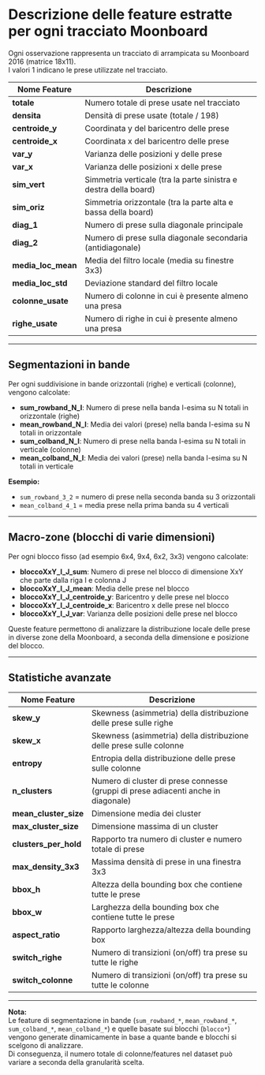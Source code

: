 # Descrizione delle feature estratte per ogni tracciato Moonboard

Ogni osservazione rappresenta un tracciato di arrampicata su Moonboard 2016 (matrice 18x11).  
I valori 1 indicano le prese utilizzate nel tracciato.

| Nome Feature        | Descrizione                                                                                  |
|---------------------|---------------------------------------------------------------------------------------------|
| **totale**          | Numero totale di prese usate nel tracciato                                                  |
| **densita**         | Densità di prese usate (totale / 198)                                                      |
| **centroide_y**     | Coordinata y del baricentro delle prese                                                     |
| **centroide_x**     | Coordinata x del baricentro delle prese                                                     |
| **var_y**           | Varianza delle posizioni y delle prese                                                      |
| **var_x**           | Varianza delle posizioni x delle prese                                                      |
| **sim_vert**        | Simmetria verticale (tra la parte sinistra e destra della board)                            |
| **sim_oriz**        | Simmetria orizzontale (tra la parte alta e bassa della board)                              |
| **diag_1**          | Numero di prese sulla diagonale principale                                                  |
| **diag_2**          | Numero di prese sulla diagonale secondaria (antidiagonale)                                 |
| **media_loc_mean**  | Media del filtro locale (media su finestre 3x3)                                            |
| **media_loc_std**   | Deviazione standard del filtro locale                                                      |
| **colonne_usate**   | Numero di colonne in cui è presente almeno una presa                                      |
| **righe_usate**     | Numero di righe in cui è presente almeno una presa                                        |

---

## Segmentazioni in bande

Per ogni suddivisione in bande orizzontali (righe) e verticali (colonne), vengono calcolate:

- **sum_rowband_N_I**: Numero di prese nella banda I-esima su N totali in orizzontale (righe)  
- **mean_rowband_N_I**: Media dei valori (prese) nella banda I-esima su N totali in orizzontale  
- **sum_colband_N_I**: Numero di prese nella banda I-esima su N totali in verticale (colonne)  
- **mean_colband_N_I**: Media dei valori (prese) nella banda I-esima su N totali in verticale  

**Esempio:**  
- `sum_rowband_3_2` = numero di prese nella seconda banda su 3 orizzontali  
- `mean_colband_4_1` = media prese nella prima banda su 4 verticali  

---

## Macro-zone (blocchi di varie dimensioni)

Per ogni blocco fisso (ad esempio 6x4, 9x4, 6x2, 3x3) vengono calcolate:

- **bloccoXxY_I_J_sum**: Numero di prese nel blocco di dimensione XxY che parte dalla riga I e colonna J  
- **bloccoXxY_I_J_mean**: Media delle prese nel blocco  
- **bloccoXxY_I_J_centroide_y**: Baricentro y delle prese nel blocco  
- **bloccoXxY_I_J_centroide_x**: Baricentro x delle prese nel blocco  
- **bloccoXxY_I_J_var**: Varianza delle posizioni delle prese nel blocco  

Queste feature permettono di analizzare la distribuzione locale delle prese in diverse zone della Moonboard, a seconda della dimensione e posizione del blocco.

---

## Statistiche avanzate

| Nome Feature          | Descrizione                                                                                |
|----------------------|--------------------------------------------------------------------------------------------|
| **skew_y**           | Skewness (asimmetria) della distribuzione delle prese sulle righe                         |
| **skew_x**           | Skewness (asimmetria) della distribuzione delle prese sulle colonne                       |
| **entropy**          | Entropia della distribuzione delle prese sulle colonne                                   |
| **n_clusters**       | Numero di cluster di prese connesse (gruppi di prese adiacenti anche in diagonale)       |
| **mean_cluster_size**| Dimensione media dei cluster                                                              |
| **max_cluster_size** | Dimensione massima di un cluster                                                          |
| **clusters_per_hold**| Rapporto tra numero di cluster e numero totale di prese                                   |
| **max_density_3x3**  | Massima densità di prese in una finestra 3x3                                              |
| **bbox_h**           | Altezza della bounding box che contiene tutte le prese                                  |
| **bbox_w**           | Larghezza della bounding box che contiene tutte le prese                                |
| **aspect_ratio**     | Rapporto larghezza/altezza della bounding box                                           |
| **switch_righe**     | Numero di transizioni (on/off) tra prese su tutte le righe                              |
| **switch_colonne**   | Numero di transizioni (on/off) tra prese su tutte le colonne                            |

---

**Nota:**  
Le feature di segmentazione in bande (`sum_rowband_*`, `mean_rowband_*`, `sum_colband_*`, `mean_colband_*`) e quelle basate sui blocchi (`blocco*`) vengono generate dinamicamente in base a quante bande e blocchi si scelgono di analizzare.  
Di conseguenza, il numero totale di colonne/features nel dataset può variare a seconda della granularità scelta.
